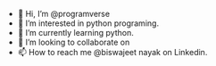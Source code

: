 - 👋 Hi, I’m @programverse
- 👀 I’m interested in python programing.
- 🌱 I’m currently learning python.
- 💞️ I’m looking to collaborate on
- 📫 How to reach me @biswajeet nayak on Linkedin.
